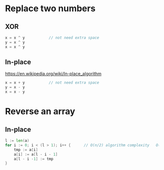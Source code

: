 # Replace two numbers
## XOR
```go
x = x ^ y           // not need extra space
y = x ^ y
x = x ^ y
```

## In-place
https://en.wikipedia.org/wiki/In-place_algorithm
```go
x = x + y           // not need extra space
y = x - y
x = x - y
```

# Reverse an array
## In-place
```go
l := len(a)
for i := 0; i < (l > 1); i++ {      // O(n/2) algorithm complexity   O(1) extra space
    tmp := a[i]
    a[i] := a[l - i - 1]
    a[l - i -1] := tmp
}
```